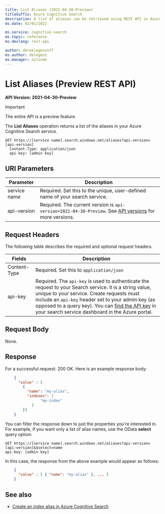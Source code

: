 ```yaml
---
title: List Aliases (2021-04-30-Preview)
titleSuffix: Azure Cognitive Search
description: A list of aliases can be retrieved using REST API in Azure Cognitive Search
ms.date: 03/01/2022

ms.service: cognitive-search
ms.topic: reference
ms.devlang: rest-api

author: dereklegenzoff
ms.author: delegenz
ms.manager: nitinme
---
```

# List Aliases (Preview REST API)

**API Version: 2021-04-30-Preview**

> [!Important]
> The entire API is a preview feature.

The **List Aliases** operation returns a list of the aliases in your Azure Cognitive Search service.  

```http
GET https://[service name].search.windows.net/aliases?api-version=[api-version]      
  Content-Type: application/json  
  api-key: [admin key]  
```  

## URI Parameters

| Parameter	  | Description  | 
|-------------|--------------|
| service name | Required. Set this to the unique, user-defined name of your search service. |
| api-version | Required. The current version is `api-version=2021-04-30-Preview`. See [API versions](../search-service-api-versions.md) for more versions.|

## Request Headers

 The following table describes the required and optional request headers.  

|Fields              |Description      |  
|--------------------|-----------------|  
|Content-Type|Required. Set this to `application/json`|  
|api-key|Required. The `api-key` is used to authenticate the request to your Search service. It is a string value, unique to your service. Create requests must include an `api-key` header set to your admin key (as opposed to a query key). You can [find the API key](/azure/search/search-security-api-keys#find-existing-keys) in your search service dashboard in the Azure portal.|  

## Request Body  
 None.  

## Response  
For a successful request: 200 OK. Here is an example response body:  

```json
    {  
      "value" : [  
        {  
          "name": "my-alias",  
          "indexes": [
                "my-index"
            ]
        }]  
    }  
```  

You can filter the response down to just the properties you're interested in. For example, if you want only a list of alias names, use the OData **select** query option:  

```http
GET https://[service name].search.windows.net/aliases?api-version=[api-version]&$select=name
api-key: [admin key]  
```  

 In this case, the response from the above example would appear as follows:  

```json  
    {  
      "value" : [ { "name": "my-alias" }, ... ]  
    }  
```

## See also  

+ [Create an index alias in Azure Cognitive Search](/azure/search/search-how-to-alias)   